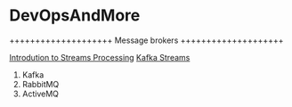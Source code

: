 # DevOpsAndMore

++++++++++++++++++++ Message brokers ++++++++++++++++++++ 

[Introdution to Streams Processing](https://medium.com/stream-processing/what-is-stream-processing-1eadfca11b97)
[Kafka Streams](https://www.confluent.io/blog/introducing-kafka-streams-stream-processing-made-simple/)

1. Kafka
2. RabbitMQ
3. ActiveMQ
